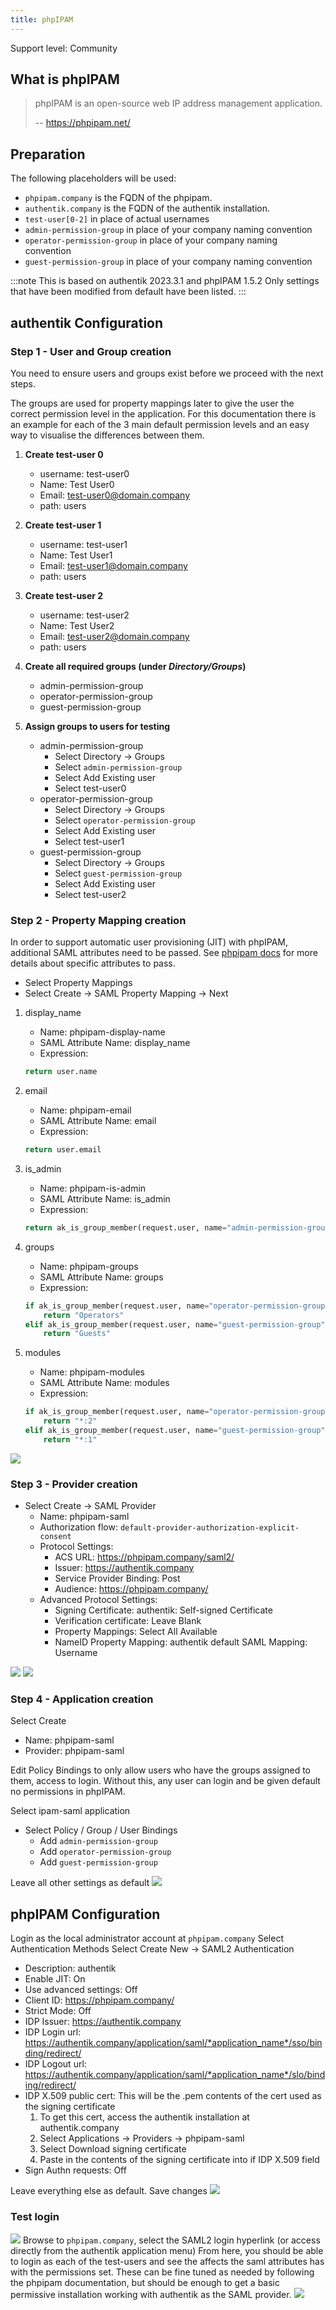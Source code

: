 ```yaml
---
title: phpIPAM
---
```


<span class="badge badge--secondary">Support level: Community</span>

## What is phpIPAM

> phpIPAM is an open-source web IP address management application.
>
> -- https://phpipam.net/

## Preparation

The following placeholders will be used:

-   `phpipam.company` is the FQDN of the phpipam.
-   `authentik.company` is the FQDN of the authentik installation.
-   `test-user[0-2]` in place of actual usernames
-   `admin-permission-group` in place of your company naming convention
-   `operator-permission-group` in place of your company naming convention
-   `guest-permission-group` in place of your company naming convention

:::note
This is based on authentik 2023.3.1 and phpIPAM 1.5.2
Only settings that have been modified from default have been listed.
:::

## authentik Configuration

### Step 1 - User and Group creation

You need to ensure users and groups exist before we proceed with the next steps.

The groups are used for property mappings later to give the user the correct permission level in the application. For this documentation there is an example for each of the 3 main default permission levels and an easy way to visualise the differences between them.

1. **Create test-user 0**

    - username: test-user0
    - Name: Test User0
    - Email: test-user0@domain.company
    - path: users

2. **Create test-user 1**

    - username: test-user1
    - Name: Test User1
    - Email: test-user1@domain.company
    - path: users

3. **Create test-user 2**

    - username: test-user2
    - Name: Test User2
    - Email: test-user2@domain.company
    - path: users

4. **Create all required groups (under _Directory/Groups_)**

    - admin-permission-group
    - operator-permission-group
    - guest-permission-group

5. **Assign groups to users for testing**

    - admin-permission-group
        - Select Directory -> Groups
        - Select `admin-permission-group`
        - Select Add Existing user
        - Select test-user0
    - operator-permission-group
        - Select Directory -> Groups
        - Select `operator-permission-group`
        - Select Add Existing user
        - Select test-user1
    - guest-permission-group
        - Select Directory -> Groups
        - Select `guest-permission-group`
        - Select Add Existing user
        - Select test-user2

### Step 2 - Property Mapping creation

In order to support automatic user provisioning (JIT) with phpIPAM, additional SAML attributes need to be passed. See [phpipam docs](https://github.com/phpipam/phpipam/blob/master/doc/Authentication/SAML2.md#automatic-user-jit-provisioning) for more details about specific attributes to pass.

-   Select Property Mappings
-   Select Create -> SAML Property Mapping -> Next

1. display_name

    - Name: phpipam-display-name
    - SAML Attribute Name: display_name
    - Expression:

    ```python
    return user.name
    ```

2. email

    - Name: phpipam-email
    - SAML Attribute Name: email
    - Expression:

    ```python
    return user.email
    ```

3. is_admin

    - Name: phpipam-is-admin
    - SAML Attribute Name: is_admin
    - Expression:

    ```python
    return ak_is_group_member(request.user, name="admin-permission-group")
    ```

4. groups

    - Name: phpipam-groups
    - SAML Attribute Name: groups
    - Expression:

    ```python
    if ak_is_group_member(request.user, name="operator-permission-group"):
        return "Operators"
    elif ak_is_group_member(request.user, name="guest-permission-group"):
        return "Guests"
    ```

5. modules
    - Name: phpipam-modules
    - SAML Attribute Name: modules
    - Expression:
    ```python
    if ak_is_group_member(request.user, name="operator-permission-group"):
        return "*:2"
    elif ak_is_group_member(request.user, name="guest-permission-group"):
        return "*:1"
    ```

![](./phpipam-01.png)

### Step 3 - Provider creation

-   Select Create -> SAML Provider
    -   Name: phpipam-saml
    -   Authorization flow: `default-provider-authorization-explicit-consent`
    -   Protocol Settings:
        -   ACS URL: https://phpipam.company/saml2/
        -   Issuer: https://authentik.company
        -   Service Provider Binding: Post
        -   Audience: https://phpipam.company/
    -   Advanced Protocol Settings:
        -   Signing Certificate: authentik: Self-signed Certificate
        -   Verification certificate: Leave Blank
        -   Property Mappings: Select All Available
        -   NameID Property Mapping: authentik default SAML Mapping: Username

![](./phpipam-02.png)
![](./phpipam-03.png)

### Step 4 - Application creation

Select Create

-   Name: phpipam-saml
-   Provider: phpipam-saml

Edit Policy Bindings to only allow users who have the groups assigned to them, access to login. Without this, any user can login and be given default no permissions in phpIPAM.

Select ipam-saml application

-   Select Policy / Group / User Bindings
    -   Add `admin-permission-group`
    -   Add `operator-permission-group`
    -   Add `guest-permission-group`

Leave all other settings as default
![](./phpipam-04.png)

## phpIPAM Configuration

Login as the local administrator account at `phpipam.company`
Select Authentication Methods
Select Create New -> SAML2 Authentication

-   Description: authentik
-   Enable JIT: On
-   Use advanced settings: Off
-   Client ID: https://phpipam.company/
-   Strict Mode: Off
-   IDP Issuer: https://authentik.company
-   IDP Login url: https://authentik.company/application/saml/*application_name*/sso/binding/redirect/
-   IDP Logout url: https://authentik.company/application/saml/*application_name*/slo/binding/redirect/
-   IDP X.509 public cert: This will be the .pem contents of the cert used as the signing certificate
    1. To get this cert, access the authentik installation at authentik.company
    2. Select Applications -> Providers -> phpipam-saml
    3. Select Download signing certificate
    4. Paste in the contents of the signing certificate into if IDP X.509 field
-   Sign Authn requests: Off

Leave everything else as default. Save changes
![](./phpipam-05.png)

### Test login

![](./phpipam-06.png)
Browse to `phpipam.company`, select the SAML2 login hyperlink (or access directly from the authentik application menu)
From here, you should be able to login as each of the test-users and see the affects the saml attributes has with the permissions set. These can be fine tuned as needed by following the phpipam documentation, but should be enough to get a basic permissive installation working with authentik as the SAML provider.
![](./phpipam-07.png)
